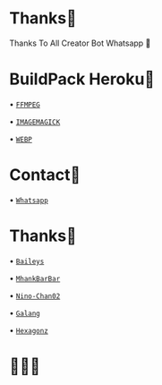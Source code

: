 # Thanks🗿

Thanks To All Creator Bot Whatsapp 🗿

# BuildPack Heroku🗿
• [`FFMPEG`](https://github.com/jonathanong/heroku-buildpack-ffmpeg-latest.git)

• [`IMAGEMAGICK`](https://github.com/DuckyTeam/heroku-buildpack-imagemagick.git)

• [`WEBP`](https://github.com/clhuang/heroku-buildpack-webp-binaries)

# Contact🗿

• [`Whatsapp`](https://wa.me/6283183586629?text=halo+bang)

 
# Thanks🗿

• [`Baileys`](https://github.com/adiwajshing/baileys)

• [`MhankBarBar`](https://github.com/MhankBarBar)

• [`Nino-Chan02`](https://github.com/nino-chan02)

• [`Galang`](https://github.com/zobin33)

• [`Hexagonz`](https://github.com/Hexagonz)

# 🗿🤘🏻
